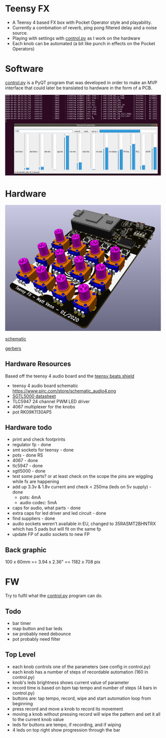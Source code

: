 # Teensy FX

* A Teensy 4 based FX box with Pocket Operator style and playability.
* Currently a combination of reverb, ping pong filtered delay and a noise source.
* Playing with settings with [control.py](control.py) as I work on the hardware
* Each knob can be automated (a bit like punch in effects on the Pocket Operators)

# Software

[control.py](control.py) is a PyQT program that was developed in order to make an MVP
interface that could later be translated to hardware in the form of a PCB.

![gui](gui.png)

# Hardware

![board](hardware/board.png)

[schematic](hardware/schematic.pdf)

[gerbers](hardware/teensy-fx-2020-01-11-fab.zip)

## Hardware Resources

Based off the teensy 4 audio board and the [teensy beats shield](https://hackaday.io/project/161127-teensy-beats-shield)

* teensy 4 audio board schematic https://www.pjrc.com/store/schematic_audio4.png
* [SGTL5000 datasheet](https://static6.arrow.com/aropdfconversion/d5e3ddfdb01ac7d0ee29dd23626c23e0eb18a14a/1931605559406471sgtl5000.pdf)
* TLC5947 24 channel PWM LED driver
* 4067 multiplexer for the knobs
* pot RK09K1130AP5

## Hardware todo

* print and check footprints
 * regulator fp - done
 * smt sockets for teensy - done
 * pots - done RS
 * 4067 - done
 * tlc5947 - done
 * sgtl5000 - done
* test some parts? or at least check on the scope the pins are wiggling while fx are happening
* add up 3.3v & 1.8v current and check < 250ma (leds on 5v supply) - done
    - pots: 4mA
    - audio codec: 5mA
* caps for audio, what parts - done
* extra caps for led driver and led circuit - done
* find suppliers - done
* audio sockets weren't available in EU, changed to 35RASMT2BHNTRX which has 5 pads but will fit on the same fp
* update FP of audio sockets to new FP

## Back graphic

100 x 60mm == 3.94 x 2.36" == 1182 x 708 pix
# FW

Try to fulfil what the [control.py](control.py) program can do.

## Todo

* bar timer
* map button and bar leds
* sw probably need debounce
* pot probably need filter

## Top Level

* each knob controls one of the parameters (see config in control.py)
* each knob has a number of steps of recordable automation (160 in control.py)
* knob's leds brightness shows current value of parameter
* record time is based on bpm tap tempo and number of steps (4 bars in control.py)
* buttons are: tap tempo, record, wipe and start automation loop from beginning
* press record and move a knob to record its movement
* moving a knob without pressing record will wipe the pattern and set it all to the current knob value
* leds for buttons are tempo, if recording, and if wiping
* 4 leds on top right show progression through the bar
